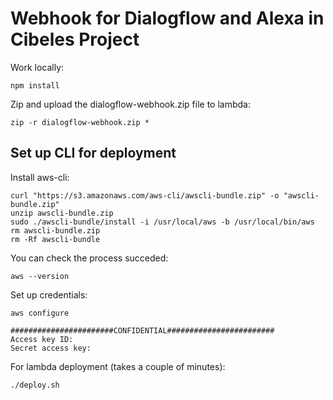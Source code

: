 # Webhook for Dialogflow and Alexa in Cibeles Project

Work locally:

    npm install
    
Zip and upload the dialogflow-webhook.zip file to lambda:

    zip -r dialogflow-webhook.zip *

## Set up CLI for deployment

Install aws-cli:


    curl "https://s3.amazonaws.com/aws-cli/awscli-bundle.zip" -o "awscli-bundle.zip"
    unzip awscli-bundle.zip
    sudo ./awscli-bundle/install -i /usr/local/aws -b /usr/local/bin/aws
    rm awscli-bundle.zip
    rm -Rf awscli-bundle

You can check the process succeded:

    aws --version

Set up credentials:

    aws configure
    
    #######################CONFIDENTIAL########################
    Access key ID: 
    Secret access key: 
    
For lambda deployment (takes a couple of minutes):

    ./deploy.sh
